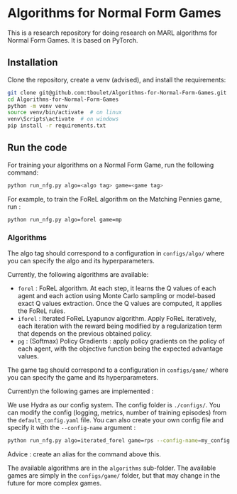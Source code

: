 # Algorithms for Normal Form Games

This is a research repository for doing research on MARL algorithms for Normal Form Games. It is based on PyTorch.

## Installation

Clone the repository, create a venv (advised), and install the requirements:

```bash
git clone git@github.com:tboulet/Algorithms-for-Normal-Form-Games.git
cd Algorithms-for-Normal-Form-Games
python -m venv venv
source venv/bin/activate  # on linux
venv\Scripts\activate  # on windows
pip install -r requirements.txt
```


## Run the code
 
For training your algorithms on a Normal Form Game, run the following command:

```bash
python run_nfg.py algo=<algo tag> game=<game tag>
```

For example, to train the FoReL algorithm on the Matching Pennies game, run :

```bash
python run_nfg.py algo=forel game=mp
```

### Algorithms
The algo tag should correspond to a configuration in ``configs/algo/`` where you can specify the algo and its hyperparameters. 

Currently, the following algorithms are available:
 - `forel` : FoReL algorithm. At each step, it learns the Q values of each agent and each action using Monte Carlo sampling or model-based exact Q values extraction. Once the Q values are computed, it applies the FoReL rules.
 - `iforel` : Iterated FoReL Lyapunov algorithm. Apply FoReL iteratively, each iteration with the reward being modified by a regularization term that depends on the previous obtained policy.
 - `pg` : (Softmax) Policy Gradients : apply policy gradients on the policy of each agent, with the objective function being the expected advantage values.


The game tag should correspond to a configuration in ``configs/game/`` where you can specify the game and its hyperparameters.

Currentlyn the following games are implemented :


We use Hydra as our config system. The config folder is `./configs/`. You can modify the config (logging, metrics, number of training episodes) from the `default_config.yaml` file. You can also create your own config file and specify it with the `--config-name` argument :

```bash
python run_nfg.py algo=iterated_forel game=rps --config-name=my_config
```

Advice : create an alias for the command above this.

The available algorithms are in the `algorithms` sub-folder. The available games are simply in the ``configs/game/`` folder, but that may change in the future for more complex games.